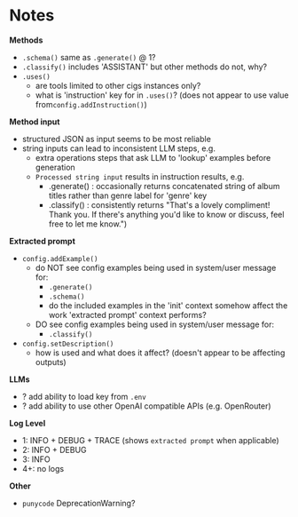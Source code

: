 # Notes

**Methods**

- `.schema()` same as `.generate()` @ 1?
- `.classify()` includes 'ASSISTANT' but other methods do not, why?
- `.uses()`
  - are tools limited to other cigs instances only?
  - what is 'instruction' key for in `.uses()`? (does not appear to use value from`config.addInstruction()`)

**Method input**

- structured JSON as input seems to be most reliable
- string inputs can lead to inconsistent LLM steps, e.g.
  - extra operations steps that ask LLM to 'lookup' examples before generation
  - `Processed string input` results in instruction results, e.g. 
    - .generate() : occasionally returns concatenated string of album titles rather than genre label for 'genre' key
    - .classify() : consistently returns "That's a lovely compliment! Thank you. If there's anything you'd like to know or discuss, feel free to let me know.")

**Extracted prompt**

- `config.addExample()`
  - do NOT see config examples being used in system/user message for:
    - `.generate()`
    - `.schema()`
    - do the included examples in the 'init' context somehow affect the work 'extracted prompt' context performs?
  - DO see config examples being used in system/user message for:
    - `.classify()`
- `config.setDescription()`
  - how is used and what does it affect? (doesn't appear to be affecting outputs)

**LLMs**

- ? add ability to load key from `.env`
- ? add ability to use other OpenAI compatible APIs (e.g. OpenRouter)

**Log Level**

- 1: INFO + DEBUG + TRACE (shows `extracted prompt` when applicable)
- 2: INFO + DEBUG
- 3: INFO
- 4+: no logs

**Other**

- `punycode` DeprecationWarning?